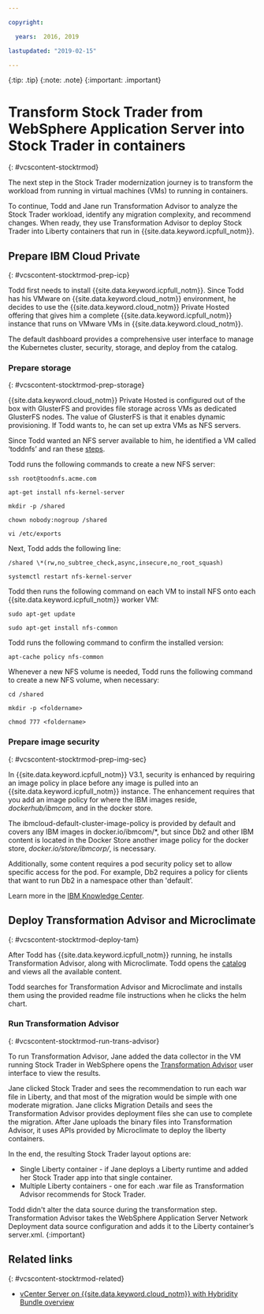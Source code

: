 ```yaml
---

copyright:

  years:  2016, 2019

lastupdated: "2019-02-15"

---
```


{:tip: .tip}
{:note: .note}
{:important: .important}

# Transform Stock Trader from WebSphere Application Server into Stock Trader in containers
{: #vcscontent-stocktrmod}

The next step in the Stock Trader modernization journey is to transform the workload from running in virtual machines (VMs) to running in containers.

To continue, Todd and Jane run Transformation Advisor to analyze the Stock Trader workload, identify any migration complexity, and recommend changes. When ready, they use Transformation Advisor to deploy Stock Trader into Liberty containers that run in {{site.data.keyword.icpfull_notm}}.

## Prepare IBM Cloud Private
{: #vcscontent-stocktrmod-prep-icp}

Todd first needs to install {{site.data.keyword.icpfull_notm}}. Since Todd has his VMware on {{site.data.keyword.cloud_notm}} environment, he decides to use the {{site.data.keyword.cloud_notm}} Private Hosted offering that gives him a complete {{site.data.keyword.icpfull_notm}} instance that runs on VMware VMs in {{site.data.keyword.cloud_notm}}.

The default dashboard provides a comprehensive user interface to manage the Kubernetes cluster, security, storage, and deploy from the catalog.

### Prepare storage
{: #vcscontent-stocktrmod-prep-storage}

{{site.data.keyword.cloud_notm}} Private Hosted is configured out of the box with GlusterFS and provides file storage across VMs as dedicated GlusterFS nodes. The value of GlusterFS is that it enables dynamic provisioning. If Todd wants to, he can set up extra VMs as NFS servers.

Since Todd wanted an NFS server available to him, he identified a VM called ‘toddnfs’ and ran these
[steps](https://help.ubuntu.com/community/SettingUpNFSHowTo).

Todd runs the following commands to create a new NFS server:

`ssh root@toodnfs.acme.com`

`apt-get install nfs-kernel-server`

`mkdir -p /shared`

`chown nobody:nogroup /shared`

`vi /etc/exports`

Next, Todd adds the following line:

`/shared \*(rw,no_subtree_check,async,insecure,no_root_squash)`

`systemctl restart nfs-kernel-server`

Todd then runs the following command on each VM to install NFS onto each {{site.data.keyword.icpfull_notm}} worker VM:

`sudo apt-get update`

`sudo apt-get install nfs-common`

Todd runs the following command to confirm the installed version:

`apt-cache policy nfs-common`

Whenever a new NFS volume is needed, Todd runs the following command to create a new NFS volume, when necessary:

`cd /shared`

`mkdir -p <foldername>`

`chmod 777 <foldername>`

### Prepare image security
{: #vcscontent-stocktrmod-prep-img-sec}

In {{site.data.keyword.icpfull_notm}} V3.1, security is enhanced by requiring an image policy in place before any image is pulled into an {{site.data.keyword.icpfull_notm}} instance. The enhancement requires that you add an image policy for where the IBM images reside, *dockerhub/ibmcom*, and in the docker store.

The ibmcloud-default-cluster-image-policy is provided by default and covers any IBM images in docker.io/ibmcom/\*, but since Db2 and other IBM content is located in the Docker Store another image policy for the docker store, *docker.io/store/ibmcorp/*, is necessary.

Additionally, some content requires a pod security policy set to allow specific access for the pod. For example, Db2 requires a policy for clients that want to run Db2 in a namespace other than 'default’.

Learn more in the [IBM Knowledge
Center](https://www.ibm.com/support/knowledgecenter/SSBS6K_3.1.0/manage_cluster/enable_pod_security.html).

## Deploy Transformation Advisor and Microclimate
{: #vcscontent-stocktrmod-deploy-tam}

After Todd has {{site.data.keyword.icpfull_notm}} running, he installs Transformation Advisor, along with Microclimate. Todd opens the [catalog](https://www.ibm.com/cloud/private/developer) and views all the available content.

Todd searches for Transformation Advisor and Microclimate and installs them using the provided readme file instructions when he clicks the helm chart.

### Run Transformation Advisor
{: #vcscontent-stocktrmod-run-trans-advisor}

To run Transformation Advisor, Jane added the data collector in the VM running Stock Trader in WebSphere opens the [Transformation
Advisor](https://developer.ibm.com/recipes/tutorials/using-the-transformation-advisor-on-ibm-cloud-private/) user interface to view the results.

Jane clicked Stock Trader and sees the recommendation to run each war file in Liberty, and that most of the migration would be simple with one moderate migration. Jane clicks Migration Details and sees the Transformation Advisor provides deployment files she can use to complete the migration. After Jane uploads the binary files into Transformation Advisor, it uses APIs provided by Microclimate to deploy the liberty containers.

In the end, the resulting Stock Trader layout options are:
* Single Liberty container - if Jane deploys a Liberty runtime and added her Stock Trader app into that single container.
* Multiple Liberty containers - one for each .war file as Transformation Advisor recommends for Stock Trader.

Todd didn't alter the data source during the transformation step. Transformation Advisor takes the WebSphere Application Server Network Deployment data source configuration and adds it to the Liberty container’s server.xml.
{:important}

## Related links
{: #vcscontent-stocktrmod-related}

* [vCenter Server on {{site.data.keyword.cloud_notm}} with Hybridity Bundle overview](/docs/services/vmwaresolutions/archiref/vcs?topic=vmware-solutions-vcs-hybridity-intro)
